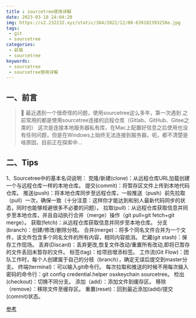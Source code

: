 ```yaml
---
title : sourcetree使用详解
date: 2023-03-18 24:04:20
img: https://s2.232232.xyz/static/384/2022/12/08-639182393258e.jpg
tags:
 - git
 - sourcetree
categories: 
 - 前端
 - sourcetree
keywords:
 - sourcetree
 - sourcetree使用详解
---
```

## 一、前言
> 🎯 最近遇到一个很奇怪的问题，使用sourcetree这么多年，第一次遇到
> 之前常用的都是使用sourcetree连接的远程仓库（Gitlab、GitHub、Gitee之类的）
> 这次是连接本地服务器私有库，在Mac上配置好信息之后使用也没有任何问题，但是在Windows上始终无法连接到服务器，呃，都不清楚是啥原因，目前正在探索中...

## 二、Tips
1、Sourcetree中的基本名词说明：
 克隆/新建(clone)：从远程仓库URL加载创建一个与远程仓库一样的本地仓库。
 提交(commit)：将暂存区文件上传到本地代码仓库。
 推送(push)：将本地仓库同步至远程仓库，一般推送（push）前先拉取（pull）一次，确保一致（十分注意：这样你才能达到和别人最新代码同步的状态，同时也能够规避很多不必要的问题）。
 拉取(pull)：从远程仓库获取信息并同步至本地仓库，并且自动执行合并（merge）操作（git pull=git fetch+git merge）。
 获取(fetch)：从远程仓库获取信息并同步至本地仓库。
 分支(branch)：创建/修改/删除分枝。
 合并(merge)：将多个同名文件合并为一个文件，该文件包含多个同名文件的所有内容，相同内容抵消。
 贮藏(git stash)：保存工作现场。
 丢弃(Discard)：丢弃更改,恢复文件改动/重置所有改动,即将已暂存的文件丢回未暂存的文件。
 标签(tag)：给项目增添标签。
 工作流(Git Flow)：团队工作时，每个人创建属于自己的分枝（branch），确定无误后提交到master分支。
 终端(terminal)：可以输入git命令行。
 每次拉取和推送的时候不用每次输入密码的命令行：git config credential.helper osxkeychain sourcetree。
 检出(checkout)：切换不同分支。
 添加（add）：添加文件到缓存区。
 移除（remove）：移除文件至缓存区。
 重置(reset)：回到最近添加(add)/提交(commit)状态。

[参考](https://cloud.tencent.com/developer/article/1650541)
